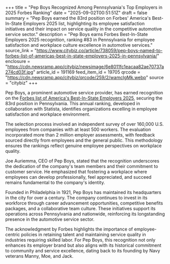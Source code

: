 +++
title = "Pep Boys Recognized Among Pennsylvania's Top Employers in 2025 Forbes Ranking"
date = "2025-09-02T00:51:51Z"
draft = false
summary = "Pep Boys earned the 83rd position on Forbes' America's Best-In-State Employers 2025 list, highlighting its employee satisfaction initiatives and their impact on service quality in the competitive automotive service sector."
description = "Pep Boys earns Forbes Best-In-State Employers 2025 recognition, ranking #83 in Pennsylvania for employee satisfaction and workplace culture excellence in automotive services."
source_link = "https://www.citybiz.co/article/738059/pep-boys-named-to-forbes-list-of-americas-best-in-state-employers-2025-in-pennsylvania/"
enclosure = "https://cdn.newsramp.app/citybiz/newsimage/6e8011fc1eacaa82ae70737a274cd03f.jpg"
article_id = 191169
feed_item_id = 19705
qrcode = "https://cdn.newsramp.app/citybiz/qrcode/259/2/wamcIgMk.webp"
source = "citybiz"
+++

<p>Pep Boys, a prominent automotive service provider, has earned recognition on the <a href="https://www.forbes.com/lists/best-in-state-employers/" rel="nofollow" target="_blank">Forbes list of America's Best-In-State Employers 2025</a>, securing the 83rd position in Pennsylvania. This annual ranking, developed in collaboration with Statista, identifies organizations excelling in employee satisfaction and workplace environment.</p><p>The selection process involved an independent survey of over 160,000 U.S. employees from companies with at least 500 workers. The evaluation incorporated more than 2 million employer assessments, with feedback sourced directly from employees and the general public. This methodology ensures the rankings reflect genuine employee perspectives on workplace quality.</p><p>Joe Auriemma, CEO of Pep Boys, stated that the recognition underscores the dedication of the company's team members and their commitment to customer service. He emphasized that fostering a workplace where employees can develop professionally, feel appreciated, and succeed remains fundamental to the company's identity.</p><p>Founded in Philadelphia in 1921, Pep Boys has maintained its headquarters in the city for over a century. The company continues to invest in its workforce through career advancement opportunities, competitive benefits packages, and a collaborative team culture. These initiatives support its operations across Pennsylvania and nationwide, reinforcing its longstanding presence in the automotive service sector.</p><p>The acknowledgment by Forbes highlights the importance of employee-centric policies in retaining talent and maintaining service quality in industries requiring skilled labor. For Pep Boys, this recognition not only enhances its employer brand but also aligns with its historical commitment to community and service excellence, dating back to its founding by Navy veterans Manny, Moe, and Jack.</p>